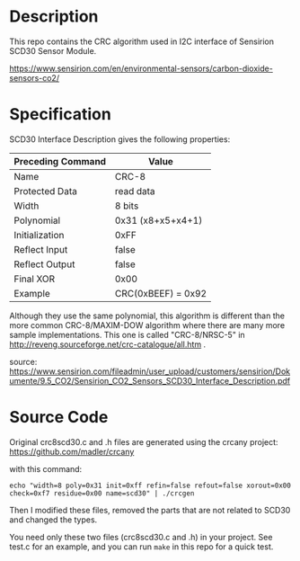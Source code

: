 # Description

This repo contains the CRC algorithm used in I2C interface of Sensirion SCD30 Sensor Module.

https://www.sensirion.com/en/environmental-sensors/carbon-dioxide-sensors-co2/


# Specification

SCD30 Interface Description gives the following properties:

| Preceding Command | Value               |
|-------------------|---------------------|
| Name              | CRC-8               |
| Protected Data    | read data           |
| Width             | 8 bits              |
| Polynomial        | 0x31 (x8+x5+x4+1)   |
| Initialization    | 0xFF                |
| Reflect Input     | false               |
| Reflect Output    | false               |
| Final XOR         | 0x00                |
| Example           | CRC(0xBEEF) = 0x92  |

Although they use the same polynomial, this algorithm is different than the more common CRC-8/MAXIM-DOW algorithm where there are many more sample implementations. This one is called "CRC-8/NRSC-5" in http://reveng.sourceforge.net/crc-catalogue/all.htm .

source: https://www.sensirion.com/fileadmin/user_upload/customers/sensirion/Dokumente/9.5_CO2/Sensirion_CO2_Sensors_SCD30_Interface_Description.pdf

# Source Code

Original crc8scd30.c and .h files are generated using the crcany project: https://github.com/madler/crcany

with this command:

```
echo "width=8 poly=0x31 init=0xff refin=false refout=false xorout=0x00 check=0xf7 residue=0x00 name=scd30" | ./crcgen
```

Then I modified these files, removed the parts that are not related to SCD30 and changed the types.

You need only these two files (crc8scd30.c and .h) in your project. See test.c for an example, and you can run `make` in this repo for a quick test.
